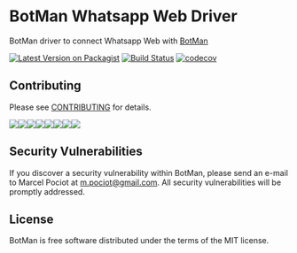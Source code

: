 # BotMan Whatsapp Web Driver

BotMan driver to connect Whatsapp Web with [BotMan](https://github.com/botman/botman)

[![Latest Version on Packagist](https://img.shields.io/packagist/v/botman/driver-whatsapp-web.svg?style=flat-square)](https://packagist.org/packages/botman/driver-whatsapp-web)
[![Build Status](https://travis-ci.org/botman/driver-whatsapp-web.svg?branch=master)](https://travis-ci.org/botman/driver-whatsapp-web)
[![codecov](https://codecov.io/gh/botman/driver-whatsapp-web/branch/master/graph/badge.svg)](https://codecov.io/gh/botman/driver-whatsapp-web)

## Contributing

Please see [CONTRIBUTING](CONTRIBUTING.md) for details.

[![](https://sourcerer.io/fame/feralheart/botman/driver-whatsapp-web/images/0)](https://sourcerer.io/fame/feralheart/botman/driver-whatsapp-web/links/0)[![](https://sourcerer.io/fame/feralheart/botman/driver-whatsapp-web/images/1)](https://sourcerer.io/fame/feralheart/botman/driver-whatsapp-web/links/1)[![](https://sourcerer.io/fame/feralheart/botman/driver-whatsapp-web/images/2)](https://sourcerer.io/fame/feralheart/botman/driver-whatsapp-web/links/2)[![](https://sourcerer.io/fame/feralheart/botman/driver-whatsapp-web/images/3)](https://sourcerer.io/fame/feralheart/botman/driver-whatsapp-web/links/3)[![](https://sourcerer.io/fame/feralheart/botman/driver-whatsapp-web/images/4)](https://sourcerer.io/fame/feralheart/botman/driver-whatsapp-web/links/4)[![](https://sourcerer.io/fame/feralheart/botman/driver-whatsapp-web/images/5)](https://sourcerer.io/fame/feralheart/botman/driver-whatsapp-web/links/5)[![](https://sourcerer.io/fame/feralheart/botman/driver-whatsapp-web/images/6)](https://sourcerer.io/fame/feralheart/botman/driver-whatsapp-web/links/6)[![](https://sourcerer.io/fame/feralheart/botman/driver-whatsapp-web/images/7)](https://sourcerer.io/fame/feralheart/botman/driver-whatsapp-web/links/7)

## Security Vulnerabilities

If you discover a security vulnerability within BotMan, please send an e-mail to Marcel Pociot at m.pociot@gmail.com. All security vulnerabilities will be promptly addressed.

## License

BotMan is free software distributed under the terms of the MIT license.
 
